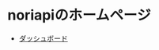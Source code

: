# noriapiのホームページ

- [ダッシュボード](https://dash.cloudflare.com/0d6160bb530a037f344d94cdaa5a530f/pages/view/my-site)
